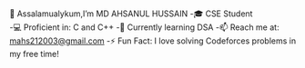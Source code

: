 👋 Assalamualykum,I’m MD AHSANUL HUSSAIN
-🎓 CSE Student  
-💻 Proficient in: C and C++
-🌱 Currently learning DSA
-📫 Reach me at: mahs212003@gmail.com
-⚡ Fun Fact: I love solving Codeforces problems in my free time!
